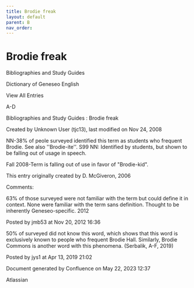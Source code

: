 ```yaml
---
title: Brodie freak
layout: default
parent: B
nav_order:
---
```


# Brodie freak

Bibliographies and Study Guides

Dictionary of Geneseo English

View All Entries

A-D

Bibliographies and Study Guides : Brodie freak

Created by  Unknown User (tjc13), last modified on Nov 24, 2008

NN-38% of peole surveyed identified this term as students who frequent Brodie. See also ''Brodie-ite''. S99 NN: Identified by students, but shown to be falling out of usage in speech.

Fall 2008-Term is falling out of use in favor of &quot;Brodie-kid&quot;.

This entry originally created by D. McGiveron, 2006

Comments:

63% of those surveyed were not familiar with the term but could define it in context. None were familiar with the term sans definition. Thought to be inherently Geneseo-specific. 2012

Posted by jmb53 at Nov 20, 2012 16:36

50% of surveyed did not know this word, which shows that this word is exclusively known to people who frequent Brodie Hall. Similarly, Brodie Commons is another word with this phenomena. (Serbalik, A-F, 2019)

Posted by jys1 at Apr 13, 2019 21:02

Document generated by Confluence on May 22, 2023 12:37

Atlassian
